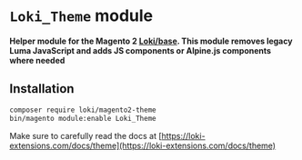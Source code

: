 # `Loki_Theme` module
**Helper module for the Magento 2 [Loki/base](https://github.com/LokiExtensions/loki-base-theme). This module removes
legacy Luma JavaScript and adds JS components or Alpine.js components where needed**

## Installation
```bash
composer require loki/magento2-theme
bin/magento module:enable Loki_Theme
```

Make sure to carefully read the docs at [https://loki-extensions.com/docs/theme](https://loki-extensions.com/docs/theme)
